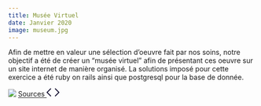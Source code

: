 ```yaml
---
title: Musée Virtuel
date: Janvier 2020
image: museum.jpg
---
```

Afin de mettre en valeur une sélection d’oeuvre fait par nos soins, notre objectif a été de créer un “musée virtuel” afin de présentant ces oeuvre sur un site internet de manière organisé. La solutions imposé pour cette exercice a été ruby on rails ainsi que postgresql pour la base de donnée.

<img src="/projects/museumpresentation.png" />

<a class="button" target="_blank" href="https://github.com/romaric-g/VirtualMuseum">
    Sources
    <span class="svgstroke">
        <svg xmlns="http://www.w3.org/2000/svg" width="26.113" height="17.296" viewBox="0 0 26.113 17.296"><g id="Icon_feather-code" data-name="Icon feather-code" transform="translate(-2 -7.586)"><path id="Tracé_7" data-name="Tracé 7" d="M24,23.468l7.234-7.234L24,9" transform="translate(-4.121)" fill="none" stroke="#110d2d" stroke-linecap="round" stroke-linejoin="round" stroke-width="2"/><path id="Tracé_8" data-name="Tracé 8" d="M10.234,9,3,16.234l7.234,7.234" transform="translate(0)" fill="none" stroke="#110d2d" stroke-linecap="round" stroke-linejoin="round" stroke-width="2"/></g></svg>
    </span>
</a>